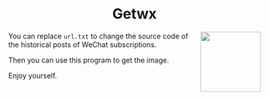 # <center>Getwx</center>

<img src="icon.ico" width = "120" height = "120" div align=right />

You can replace ``url.txt`` to change the source code of the historical posts of WeChat subscriptions.

Then you can use this program to get the image.

Enjoy yourself.